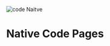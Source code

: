 ![code Naitve](https://code-native.com/wp-content/uploads/2020/12/CodeNative-logo-A.png "Code native")

# Native Code Pages
